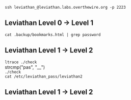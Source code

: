 ```ssh leviathan_@leviathan.labs.overthewire.org -p 2223```  


## Leviathan Level 0 → Level 1
```cat .backup/bookmarks.html | grep password```  

## Leviathan Level 1 → Level 2
```ltrace ./check```  
strcmp("pas", "__")  
```./check```  
```cat /etc/leviathan_pass/leviathan2```  

## Leviathan Level 1 → Level 2  
